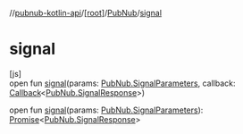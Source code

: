 //[pubnub-kotlin-api](../../../index.md)/[[root]](../index.md)/[PubNub](index.md)/[signal](signal.md)

# signal

[js]\
open fun [signal](signal.md)(params: [PubNub.SignalParameters](-signal-parameters/index.md), callback: [Callback](../-callback/index.md)&lt;[PubNub.SignalResponse](-signal-response/index.md)&gt;)

open fun [signal](signal.md)(params: [PubNub.SignalParameters](-signal-parameters/index.md)): [Promise](https://kotlinlang.org/api/core/kotlin-stdlib/kotlin.js/-promise/index.html)&lt;[PubNub.SignalResponse](-signal-response/index.md)&gt;
